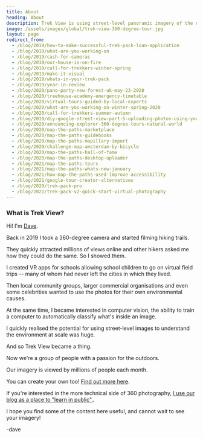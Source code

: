 ```yaml
---
title: About
heading: About
description: Trek View is using street-level panoramic imagery of the natural world to inspire everyone to start exploring it.
image: /assets/images/global/trek-view-360-degree-tour.jpg
layout: page
redirect_from:
  - /blog/2019/how-to-make-successful-trek-pack-loan-application
  - /blog/2019/what-are-you-working-on
  - /blog/2019/cash-for-cameras
  - /blog/2019/our-house-is-on-fire
  - /blog/2019/call-for-trekkers-winter-spring
  - /blog/2019/make-it-visual
  - /blog/2019/whats-in-your-trek-pack
  - /blog/2019/year-in-review
  - /blog/2020/pano-party-new-forest-uk-may-23-2020
  - /blog/2020/treehouse-academy-emergency-timetable
  - /blog/2020/virtual-tours-guided-by-local-experts
  - /blog/2020/what-are-you-working-on-winter-spring-2020
  - /blog/2020/call-for-trekkers-summer-autumn
  - /blog/2019/diy-google-street-view-part-5-uploading-photos-using-your-computer
  - /blog/2020/announcing-explorer-360-degree-tours-natural-world
  - /blog/2020/map-the-paths-marketplace
  - /blog/2020/map-the-paths-guidebooks
  - /blog/2020/map-the-paths-mapillary-import
  - /blog/2020/challenge-map-amsterdam-by-bicycle
  - /blog/2020/map-the-paths-hall-of-fame
  - /blog/2020/map-the-paths-desktop-uploader
  - /blog/2021/map-the-paths-tours
  - /blog/2021/map-the-paths-whats-new-january
  - /blog/2021/how-map-the-paths-used-improve-accessibility
  - /blog/2021/google-tour-creator-alternatives
  - /blog/2020/trek-pack-pro
  - /blog/2021/trek-pack-v2-quick-start-virtual-photography
---
```


<div class="text-container">

<h3>What is Trek View?</h3>

<p>Hi! I'm <a href="https://www.linkedin.com/in/himynamesdave/" target="_blank">Dave</a>.</p>

<p>Back in 2019 I took a 360-degree camera and started filming hiking trails.</p>

<p>They quickly attracted millions of views online and other hikers asked me how they could do the same. So I showed them</a>.</p>

<p>I created VR apps for schools allowing school children to go on virtual field trips -- many of whom had never left the cities in which they lived.</p>

<p>Then local community groups, larger commercial organisations and even some celebrities wanted to use the photos for their own environmental causes.</p>

<p>At the same time, I became interested in computer vision, the ability to train a computer to automatically classify what's inside an image.</p>

<p>I quickly realised the potential for using street-level images to understand the environment at scale was huge.</p>

<p>And so Trek View became a thing.</p>

<p>Now we're a group of people with a passion for the outdoors.</p>

<p>Our imagery is viewed by millions of people each month.</p>

<p>You can create your own too! <a href="/trek-pack">Find out more here</a>.</p>

<p>If you're interested in the more technical side of 360 photography, <a href="/blog">I use our blog as a place to "learn in public".</a>.</p>

<p>I hope you find some of the content here useful, and cannot wait to see your imagery!</p>

<p>-dave</p>

</div>